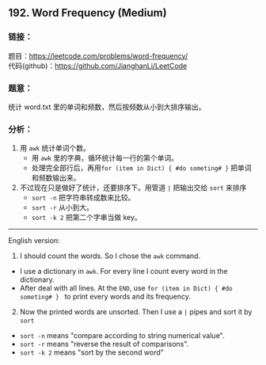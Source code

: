 ## 192. Word Frequency (Medium)

### **链接**：
题目：https://leetcode.com/problems/word-frequency/  
代码(github)：https://github.com/JianghanLi/LeetCode

### **题意**：
统计 word.txt 里的单词和频数，然后按频数从小到大排序输出。

### **分析**：

1. 用 `awk` 统计单词个数。
    - 用 `awk` 里的字典，循环统计每一行的第个单词。
    - 处理完全部行后，再用`for (item in Dict) { #do someting# }` 把单词和频数输出来。
2. 不过现在只是做好了统计，还要排序下。用管道 `|` 把输出交给 `sort` 来排序
    - `sort -n` 把字符串转成数来比较。
    - `sort -r` 从小到大。
    - `sort -k 2` 把第二个字串当做 key。

---

English version:

1. I should count the words. So I chose the `awk` command.
  - I use a dictionary in `awk`. For every line I count every word in the dictionary.
  - After deal with all lines. At the `END`, use `for (item in Dict) { #do someting# } ` to print every words and its frequency.
2. Now the printed words are unsorted. Then I use a `|` pipes and sort it by `sort`
  - `sort -n` means "compare according to string numerical value".
  - `sort -r` means "reverse the result of comparisons".
  - `sort -k 2` means "sort by the second word"
